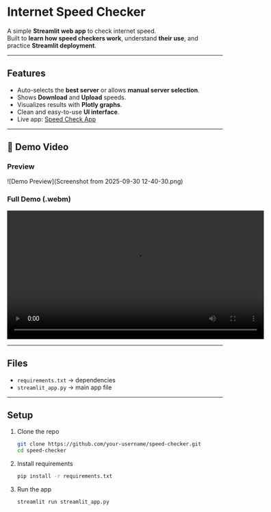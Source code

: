 # Internet Speed Checker

A simple **Streamlit web app** to check internet speed.  
Built to **learn how speed checkers work**, understand **their use**, and practice **Streamlit deployment**.  

---

## Features
- Auto-selects the **best server** or allows **manual server selection**.  
- Shows **Download** and **Upload** speeds.  
- Visualizes results with **Plotly graphs**.  
- Clean and easy-to-use **UI interface**.  
- Live app: [Speed Check App](https://speed-check-app.streamlit.app/app)  

---

## 🎥 Demo Video

### Preview
![Demo Preview](Screenshot from 2025-09-30 12-40-30.png)

### Full Demo (.webm)
<video src="speed-check-app-demo.webm" controls width="600"></video>

---

## Files
- `requirements.txt` → dependencies  
- `streamlit_app.py` → main app file  

---

## Setup
1. Clone the repo  
   ```bash
   git clone https://github.com/your-username/speed-checker.git
   cd speed-checker
   ```
2. Install requirements  
   ```bash
   pip install -r requirements.txt
   ```
3. Run the app  
   ```bash
   streamlit run streamlit_app.py
   ```

